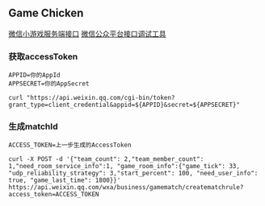 ## Game Chicken

[微信小游戏服务端接口](https://developers.weixin.qq.com/minigame/dev/api-backend)
[微信公众平台接口调试工具](https://mp.weixin.qq.com/debug/cgi-bin/apiinfo)

### 获取accessToken

```shell
APPID=你的AppId
APPSECRET=你的AppSecret

curl "https://api.weixin.qq.com/cgi-bin/token?grant_type=client_credential&appid=${APPID}&secret=${APPSECRET}"
```

### 生成matchId

```shell
ACCESS_TOKEN=上一步生成的AccessToken

curl -X POST -d '{"team_count": 2,"team_member_count": 1,"need_room_service_info":1, "game_room_info":{"game_tick": 33, "udp_reliability_strategy": 3,"start_percent": 100, "need_user_info": true, "game_last_time": 1800}}' https://api.weixin.qq.com/wxa/business/gamematch/creatematchrule?access_token=ACCESS_TOKEN
```